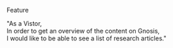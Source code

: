 Feature 

"As a Vistor,<br>
In order to get an overview of the content on Gnosis,<br>
I would like to be able to see a list of research articles."